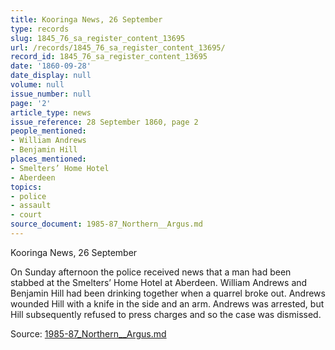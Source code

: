 ```yaml
---
title: Kooringa News, 26 September
type: records
slug: 1845_76_sa_register_content_13695
url: /records/1845_76_sa_register_content_13695/
record_id: 1845_76_sa_register_content_13695
date: '1860-09-28'
date_display: null
volume: null
issue_number: null
page: '2'
article_type: news
issue_reference: 28 September 1860, page 2
people_mentioned:
- William Andrews
- Benjamin Hill
places_mentioned:
- Smelters’ Home Hotel
- Aberdeen
topics:
- police
- assault
- court
source_document: 1985-87_Northern__Argus.md
---
```


Kooringa News, 26 September

On Sunday afternoon the police received news that a man had been stabbed at the Smelters’ Home Hotel at Aberdeen.  William Andrews and Benjamin Hill had been drinking together when a quarrel broke out.  Andrews wounded Hill with a knife in the side and an arm.  Andrews was arrested, but Hill subsequently refused to press charges and so the case was dismissed.


Source: [1985-87_Northern__Argus.md](/downloads/markdown/1985-87_Northern__Argus.md)
